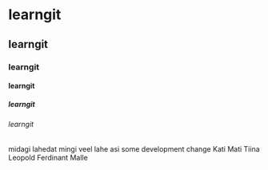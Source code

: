# learngit
## learngit
### learngit
#### learngit
##### learngit
###### learngit
midagi lahedat 
mingi veel lahe asi 
some development change 
Kati
Mati
Tiina
Leopold
Ferdinant
Malle